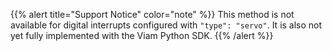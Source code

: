 {{% alert title="Support Notice" color="note" %}}
This method is not available for digital interrupts configured with `"type": "servo"`.
It is also not yet fully implemented with the Viam Python SDK.
{{% /alert %}}
